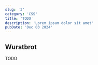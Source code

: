 ```yaml
---
slug: '3'
category: 'CSS'
title: 'TODO'
description: 'Lorem ipsum dolor sit amet'
pubDate: 'Dec 03 2024'
---
```




## Wurstbrot

TODO
